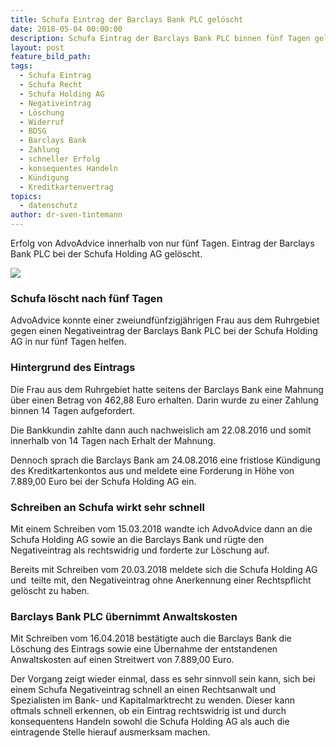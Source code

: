 ```yaml
---
title: Schufa Eintrag der Barclays Bank PLC gelöscht
date: 2018-05-04 00:00:00
description: Schufa Eintrag der Barclays Bank PLC binnen fünf Tagen gelöscht
layout: post
feature_bild_path:
tags:
  - Schufa Eintrag
  - Schufa Recht
  - Schufa Holding AG
  - Negativeintrag
  - Löschung
  - Widerruf
  - BDSG
  - Barclays Bank
  - Zahlung
  - schneller Erfolg
  - konsequentes Handeln
  - Kündigung
  - Kreditkartenvertrag
topics:
  - datenschutz
author: dr-sven-tintemann
---
```


Erfolg von AdvoAdvice innerhalb von nur fünf Tagen. Eintrag der Barclays Bank PLC bei der Schufa Holding AG gelöscht.

![](/uploads/advoadvice-02-13-von-49.jpg)

### Schufa löscht nach fünf Tagen

AdvoAdvice konnte einer zweiundfünfzigjährigen Frau aus dem Ruhrgebiet gegen einen Negativeintrag der Barclays Bank PLC bei der Schufa Holding AG in nur fünf Tagen helfen. 

### Hintergrund des Eintrags

Die Frau aus dem Ruhrgebiet hatte seitens der Barclays Bank eine Mahnung über einen Betrag von 462,88 Euro erhalten. Darin wurde zu einer Zahlung binnen 14 Tagen aufgefordert.

Die Bankkundin zahlte dann auch nachweislich am 22.08.2016 und somit innerhalb von 14 Tagen nach Erhalt der Mahnung.

Dennoch sprach die Barclays Bank am 24.08.2016 eine fristlose Kündigung des Kreditkartenkontos aus und meldete eine Forderung in Höhe von 7.889,00 Euro bei der Schufa Holding AG ein.

### Schreiben an Schufa wirkt sehr schnell

Mit einem Schreiben vom 15.03.2018 wandte ich AdvoAdvice dann an die Schufa Holding AG sowie an die Barclays Bank und rügte den Negativeintrag als rechtswidrig und forderte zur Löschung auf.

Bereits mit Schreiben vom 20.03.2018 meldete sich die Schufa Holding AG und  teilte mit, den Negativeintrag ohne Anerkennung einer Rechtspflicht gelöscht zu haben.

### Barclays Bank PLC übernimmt Anwaltskosten

Mit Schreiben vom 16.04.2018 bestätigte auch die Barclays Bank die Löschung des Eintrags sowie eine Übernahme der entstandenen Anwaltskosten auf einen Streitwert von 7.889,00 Euro.

Der Vorgang zeigt wieder einmal, dass es sehr sinnvoll sein kann, sich bei einem Schufa Negativeintrag schnell an einen Rechtsanwalt und Spezialisten im Bank- und Kapitalmarktrecht zu wenden. Dieser kann oftmals schnell erkennen, ob ein Eintrag rechtswidrig ist und durch konsequentens Handeln sowohl die Schufa Holding AG als auch die eintragende Stelle hierauf ausmerksam machen.